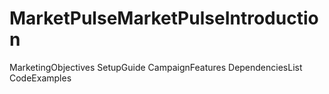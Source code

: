 # MarketPulseMarketPulseIntroduction
MarketingObjectives
SetupGuide
CampaignFeatures
DependenciesList
CodeExamples
